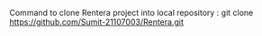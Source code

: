 Command to clone Rentera project into local repository : git clone https://github.com/Sumit-21107003/Rentera.git
